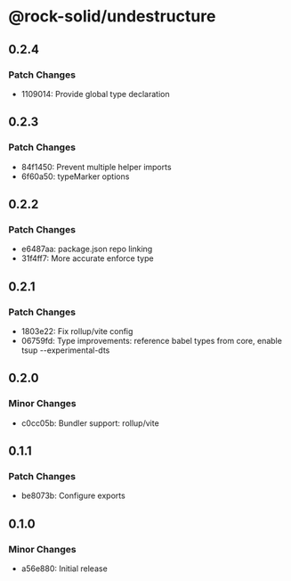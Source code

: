 # @rock-solid/undestructure

## 0.2.4

### Patch Changes

- 1109014: Provide global type declaration

## 0.2.3

### Patch Changes

- 84f1450: Prevent multiple helper imports
- 6f60a50: typeMarker options

## 0.2.2

### Patch Changes

- e6487aa: package.json repo linking
- 31f4ff7: More accurate enforce type

## 0.2.1

### Patch Changes

- 1803e22: Fix rollup/vite config
- 06759fd: Type improvements: reference babel types from core, enable tsup --experimental-dts

## 0.2.0

### Minor Changes

- c0cc05b: Bundler support: rollup/vite

## 0.1.1

### Patch Changes

- be8073b: Configure exports

## 0.1.0

### Minor Changes

- a56e880: Initial release
